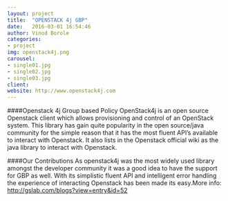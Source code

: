```yaml
---
layout: project
title:  "OPENSTACK 4j GBP"
date:   2016-03-01 16:54:46
author: Vinod Borole
categories:
- project
img: openstack4j.png
carousel:
- single01.jpg
- single02.jpg
- single03.jpg
client: 
website: http://www.openstack4j.com
---
```

####Openstack 4j Group based Policy
OpenStack4j is an open source Openstack client which allows provisioning and control of an OpenStack system. This library has gain quite popularity in the open source/java community for the simple reason that it has the most fluent API’s available to interact with Openstack.
It also lists in the Openstack official wiki as the java library to interact with Openstack.

####Our Contributions
As openstack4j was the most widely used library amongst the developer community it was a good idea to have the support for GBP as well. With its simplistic fluent API and intelligent error handling the experience of interacting Openstack has been made its easy.More info: http://gslab.com/blogs?view=entry&id=52
